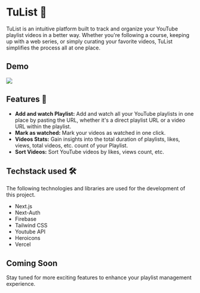 # TuList 🚀

TuList is an intuitive platform built to track and organize your YouTube playlist videos in a better way. Whether you're following a course, keeping up with a web series, or simply curating your favorite videos, TuList simplifies the process all at one place.

## Demo

<div>
    </a>
    <a href="https://www.loom.com/share/e8738963a2774ddbb947bd7010164c8e">
      <img style="max-width:300px;" src="https://cdn.loom.com/sessions/thumbnails/e8738963a2774ddbb947bd7010164c8e-with-play.gif">
    </a>
  </div>

## Features 📌

- **Add and watch Playlist:** Add and watch all your YouTube playlists in one place by pasting the URL, whether it's a direct playlist URL or a video URL within the playlist.
- **Mark as watched:** Mark your videos as watched in one click.
- **Videos Stats:** Gain insights into the total duration of playlists, likes, views, total videos, etc. count of your Playlist.
- **Sort Videos:** Sort YouTube videos by likes, views count, etc.

## Techstack used 🛠️

The following technologies and libraries are used for the development of this
project.

- Next.js
- Next-Auth
- Firebase
- Tailwind CSS
- Youtube API
- Heroicons
- Vercel

## Coming Soon

Stay tuned for more exciting features to enhance your playlist management experience.
